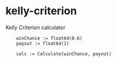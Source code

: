 # kelly-criterion
Kelly Criterion calculator

```
	winChance := float64(0.6)
	payout := float64(1)

	calc := Calculate(winChance, payout)
```